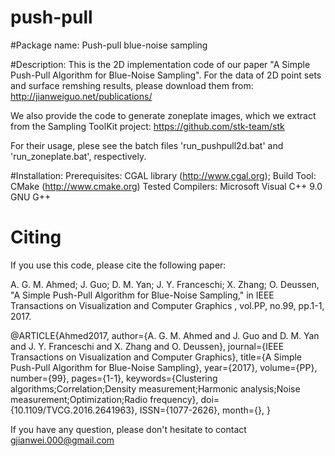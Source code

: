 # push-pull

#Package name: Push-pull blue-noise sampling

#Description:
This is the 2D implementation code of our paper "A Simple Push-Pull Algorithm for Blue-Noise Sampling".
For the data of 2D point sets and surface remshing results, please download them from: http://jianweiguo.net/publications/

We also provide the code to generate zoneplate images, which we extract from the Sampling ToolKit project: https://github.com/stk-team/stk

For their usage, plese see the batch files 'run_pushpull2d.bat' and 'run_zoneplate.bat', respectively.

#Installation:
Prerequisites:
    CGAL library (http://www.cgal.org);
Build Tool:
    CMake (http://www.cmake.org)
Tested Compilers:
    Microsoft Visual C++ 9.0
    GNU G++
	
# Citing
If you use this code, please cite the following paper:

A. G. M. Ahmed; J. Guo; D. M. Yan; J. Y. Franceschi; X. Zhang; O. Deussen, "A Simple Push-Pull Algorithm for Blue-Noise Sampling," in IEEE Transactions on Visualization and Computer Graphics , vol.PP, no.99, pp.1-1, 2017.

@ARTICLE{Ahmed2017, 
	author={A. G. M. Ahmed and J. Guo and D. M. Yan and J. Y. Franceschi and X. Zhang and O. Deussen}, 
	journal={IEEE Transactions on Visualization and Computer Graphics}, 
	title={A Simple Push-Pull Algorithm for Blue-Noise Sampling}, 
	year={2017}, 
	volume={PP}, 
	number={99}, 
	pages={1-1}, 
	keywords={Clustering algorithms;Correlation;Density measurement;Harmonic analysis;Noise measurement;Optimization;Radio frequency}, 
	doi={10.1109/TVCG.2016.2641963}, 
	ISSN={1077-2626}, 
	month={},
}

If you have any question, please don't hesitate to contact gjianwei.000@gmail.com
